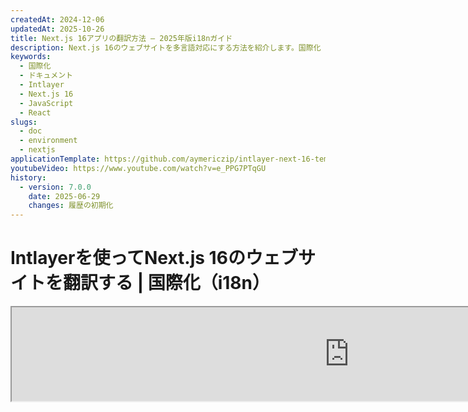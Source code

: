 ```yaml
---
createdAt: 2024-12-06
updatedAt: 2025-10-26
title: Next.js 16アプリの翻訳方法 – 2025年版i18nガイド
description: Next.js 16のウェブサイトを多言語対応にする方法を紹介します。国際化（i18n）と翻訳のためのドキュメントに従ってください。
keywords:
  - 国際化
  - ドキュメント
  - Intlayer
  - Next.js 16
  - JavaScript
  - React
slugs:
  - doc
  - environment
  - nextjs
applicationTemplate: https://github.com/aymericzip/intlayer-next-16-template
youtubeVideo: https://www.youtube.com/watch?v=e_PPG7PTqGU
history:
  - version: 7.0.0
    date: 2025-06-29
    changes: 履歴の初期化
---
```


# Intlayerを使ってNext.js 16のウェブサイトを翻訳する | 国際化（i18n）

<iframe title="Next.jsに最適なi18nソリューション？Intlayerを発見" class="m-auto aspect-[16/9] w-full overflow-hidden rounded-lg border-0" allow="autoplay; gyroscope;" loading="lazy" width="1080" height="auto" src="https://www.youtube.com/embed/e_PPG7PTqGU?autoplay=0&amp;origin=http://intlayer.org&amp;controls=0&amp;rel=1"/>

GitHubの[アプリケーションテンプレート](https://github.com/aymericzip/intlayer-next-16-template)をご覧ください。

## Intlayerとは？

**Intlayer**は、最新のウェブアプリケーションにおける多言語対応を簡素化するために設計された革新的なオープンソースの国際化（i18n）ライブラリです。Intlayerは、強力な**App Router**を含む最新の**Next.js 16**フレームワークとシームレスに統合されます。効率的なレンダリングのために**サーバーコンポーネント**での動作に最適化されており、[**Turbopack**](https://nextjs.org/docs/architecture/turbopack)とも完全に互換性があります。

Intlayerを使うことで、以下が可能になります：

- **コンポーネントレベルで宣言的な辞書を使用して翻訳を簡単に管理**。
- **メタデータ、ルート、コンテンツを動的にローカライズ**。
- **クライアントサイドおよびサーバーサイドの両方のコンポーネントで翻訳にアクセス**。
- **自動生成された型によるTypeScriptサポートを保証し、オートコンプリートやエラー検出を向上**。
- **動的なロケール検出や切り替えなどの高度な機能を活用**。

> IntlayerはNext.js 12、13、14、16と互換性があります。Next.jsのPage Routerを使用している場合は、この[ガイド](https://github.com/aymericzip/intlayer/blob/main/docs/docs/ja/intlayer_with_nextjs_page_router.md)を参照してください。Next.js 12、13、14のApp Routerを使用している場合は、この[ガイド](https://github.com/aymericzip/intlayer/blob/main/docs/docs/ja/intlayer_with_nextjs_14.md)を参照してください。

---

## Next.jsアプリケーションでIntlayerをセットアップするステップバイステップガイド

### ステップ1：依存関係のインストール

npmを使って必要なパッケージをインストールします：

```bash packageManager="npm"
npm install intlayer next-intlayer
```

```bash packageManager="pnpm"
pnpm add intlayer next-intlayer
```

```bash packageManager="yarn"
yarn add intlayer next-intlayer
```

- **intlayer**

  設定管理、翻訳、[コンテンツ宣言](https://github.com/aymericzip/intlayer/blob/main/docs/docs/ja/dictionary/content_file.md)、トランスパイル、および[CLIコマンド](https://github.com/aymericzip/intlayer/blob/main/docs/docs/ja/intlayer_cli.md)のための国際化ツールを提供するコアパッケージです。

- **next-intlayer**

IntlayerをNext.jsと統合するパッケージです。Next.jsの国際化のためのコンテキストプロバイダーやフックを提供します。さらに、Intlayerを[Webpack](https://webpack.js.org/)や[Turbopack](https://nextjs.org/docs/app/api-reference/turbopack)と統合するためのNext.jsプラグイン、ユーザーの優先ロケール検出、クッキー管理、URLリダイレクト処理のためのプロキシも含まれています。

### ステップ2: プロジェクトの設定

アプリケーションの言語を設定するための設定ファイルを作成します：

```typescript fileName="intlayer.config.ts" codeFormat="typescript"
import { Locales, type IntlayerConfig } from "intlayer";

const config: IntlayerConfig = {
  internationalization: {
    locales: [
      Locales.ENGLISH,
      Locales.FRENCH,
      Locales.SPANISH,
      // 他のロケール
    ],
    defaultLocale: Locales.ENGLISH,
  },
};

export default config;
```

```javascript fileName="intlayer.config.mjs" codeFormat="esm"
import { Locales } from "intlayer";

/** @type {import('intlayer').IntlayerConfig} */
const config = {
  internationalization: {
    locales: [
      Locales.ENGLISH,
      Locales.FRENCH,
      Locales.SPANISH,
      // 他のロケール
    ],
    defaultLocale: Locales.ENGLISH,
  },
};

export default config;
```

```javascript fileName="intlayer.config.cjs" codeFormat="commonjs"
const { Locales } = require("intlayer");

/** @type {import('intlayer').IntlayerConfig} */
const config = {
  internationalization: {
    locales: [
      Locales.ENGLISH,
      Locales.FRENCH,
      Locales.SPANISH,
      // 他のロケール
    ],
    defaultLocale: Locales.ENGLISH,
  },
};

module.exports = config;
```

> この設定ファイルを通じて、ローカライズされたURLの設定、プロキシリダイレクト、クッキー名、コンテンツ宣言の場所と拡張子の指定、コンソールでのIntlayerログの無効化などが行えます。利用可能なパラメータの完全なリストについては、[設定ドキュメント](https://github.com/aymericzip/intlayer/blob/main/docs/docs/ja/configuration.md)を参照してください。

### ステップ3: Next.jsの設定にIntlayerを統合する

Next.jsのセットアップをIntlayerを使うように設定します:

```typescript fileName="next.config.ts" codeFormat="typescript"
import type { NextConfig } from "next";
import { withIntlayer } from "next-intlayer/server";

const nextConfig: NextConfig = {
  /* ここに設定オプションを記述 */
};

export default withIntlayer(nextConfig);
```

```typescript fileName="next.config.mjs" codeFormat="esm"
import { withIntlayer } from "next-intlayer/server";

/** @type {import('next').NextConfig} */
const nextConfig = {
  /* ここに設定オプションを記述 */
};

export default withIntlayer(nextConfig);
```

```typescript fileName="next.config.cjs" codeFormat="commonjs"
const { withIntlayer } = require("next-intlayer/server");

/** @type {import('next').NextConfig} */
const nextConfig = {
  /* ここに設定オプションを記述 */
};

module.exports = withIntlayer(nextConfig);
```

> `withIntlayer()` は Next.js プラグインで、Intlayer を Next.js と統合するために使用されます。これにより、コンテンツ宣言ファイルのビルドが保証され、開発モードでそれらを監視します。また、[Webpack](https://webpack.js.org/) や [Turbopack](https://nextjs.org/docs/app/api-reference/turbopack) 環境内で Intlayer の環境変数を定義します。さらに、パフォーマンス最適化のためのエイリアスを提供し、サーバーコンポーネントとの互換性を確保します。

> `withIntlayer()` 関数は Promise 関数です。ビルド開始前に Intlayer の辞書を準備することができます。他のプラグインと一緒に使用したい場合は、await で待機できます。例：
>
> ```tsx
> const nextConfig = await withIntlayer(nextConfig);
> const nextConfigWithOtherPlugins = withOtherPlugins(nextConfig);
>
> export default nextConfigWithOtherPlugins;
> ```
>
> 同期的に使用したい場合は、`withIntlayerSync()` 関数を使用できます。例：
>
> ```tsx
> const nextConfig = withIntlayerSync(nextConfig);
> const nextConfigWithOtherPlugins = withOtherPlugins(nextConfig);
>
> export default nextConfigWithOtherPlugins;
> ```

### ステップ4: 動的ロケールルートの定義

`RootLayout` の内容をすべて削除し、以下のコードに置き換えます：

```tsx {3} fileName="src/app/layout.tsx" codeFormat="typescript"
import type { PropsWithChildren, FC } from "react";
import "./globals.css";

const RootLayout: FC<PropsWithChildren> = ({ children }) => (
  // `next-themes`、`react-query`、`framer-motion` などの他のプロバイダーで子要素をラップすることも可能です。
  <>{children}</>
);

export default RootLayout;
```

```jsx {3} fileName="src/app/layout.mjx" codeFormat="esm"
import "./globals.css";

const RootLayout = ({ children }) => (
  // 他のプロバイダー（例：`next-themes`、`react-query`、`framer-motion`など）で子要素をラップすることもできます。
  <>{children}</>
);

export default RootLayout;
```

```jsx {1,8} fileName="src/app/layout.csx" codeFormat="commonjs"
require("./globals.css");

const RootLayout = ({ children }) => (
  // 他のプロバイダー（例：`next-themes`、`react-query`、`framer-motion`など）で子要素をラップすることもできます。
  <>{children}</>
);

module.exports = {
  default: RootLayout,
  generateStaticParams,
};
```

> `RootLayout` コンポーネントを空のままにしておくことで、`<html>` タグに [`lang`](https://developer.mozilla.org/fr/docs/Web/HTML/Global_attributes/lang) および [`dir`](https://developer.mozilla.org/fr/docs/Web/HTML/Global_attributes/dir) 属性を設定できます。

動的ルーティングを実装するには、`[locale]`ディレクトリに新しいレイアウトを追加してロケールのパスを指定します：

```tsx fileName="src/app/[locale]/layout.tsx" codeFormat="typescript"
import type { NextLayoutIntlayer } from "next-intlayer";
import { Inter } from "next/font/google";
import { getHTMLTextDir } from "intlayer";

const inter = Inter({ subsets: ["latin"] });

const LocaleLayout: NextLayoutIntlayer = async ({ children, params }) => {
  const { locale } = await params;
  return (
    <html lang={locale} dir={getHTMLTextDir(locale)}>
      <body className={inter.className}>{children}</body>
    </html>
  );
};

export default LocaleLayout;
```

```jsx fileName="src/app/[locale]/layout.mjx" codeFormat="esm"
import { getHTMLTextDir } from "intlayer";

const inter = Inter({ subsets: ["latin"] });

const LocaleLayout = async ({ children, params: { locale } }) => {
  const { locale } = await params;
  return (
    <html lang={locale} dir={getHTMLTextDir(locale)}>
      <body className={inter.className}>{children}</body>
    </html>
  );
};

export default LocaleLayout;
```

```jsx fileName="src/app/[locale]/layout.csx" codeFormat="commonjs"
const { Inter } = require("next/font/google");
const { getHTMLTextDir } = require("intlayer");

const inter = Inter({ subsets: ["latin"] });

const LocaleLayout = async ({ children, params: { locale } }) => {
  const { locale } = await params;
  return (
    <html lang={locale} dir={getHTMLTextDir(locale)}>
      <body className={inter.className}>{children}</body>
    </html>
  );
};

module.exports = LocaleLayout;
```

> `[locale]`パスセグメントはロケールを定義するために使用されます。例：`/en-US/about`は`en-US`を指し、`/fr/about`は`fr`を指します。

const inter = Inter({ subsets: ["latin"] });

const LocaleLayout = async ({ children, params: { locale } }) => {
const { locale } = await params;
return (

<html lang={locale} dir={getHTMLTextDir(locale)}>
<body className={inter.className}>{children}</body>
</html>
);
};

module.exports = LocaleLayout;

````

> `[locale]` パスセグメントはロケールを定義するために使用されます。例：`/en-US/about` は `en-US` を指し、`/fr/about` は `fr` を指します。

> この段階で、`Error: Missing <html> and <body> tags in the root layout.` というエラーが発生します。これは予期されたもので、`/app/page.tsx` ファイルはもはや使用されておらず、削除して問題ありません。代わりに、`[locale]` パスセグメントが `/app/[locale]/page.tsx` ページを有効にします。その結果、ブラウザでは `/en`、`/fr`、`/es` のようなパスでページにアクセスできるようになります。デフォルトのロケールをルートページとして設定するには、ステップ7の `proxy` 設定を参照してください。

次に、アプリケーションのレイアウト内で `generateStaticParams` 関数を実装します。

```tsx {1} fileName="src/app/[locale]/layout.tsx" codeFormat="typescript"
export { generateStaticParams } from "next-intlayer"; // 挿入する行

const LocaleLayout: NextLayoutIntlayer = async ({ children, params }) => {
  /*... 残りのコード */
};

export default LocaleLayout;
````

```jsx {1} fileName="src/app/[locale]/layout.mjx" codeFormat="esm"
export { generateStaticParams } from "next-intlayer"; // 挿入する行

const LocaleLayout = async ({ children, params: { locale } }) => {
  /*... 残りのコード */
};

// ... 残りのコード
```

```jsx {1,7} fileName="src/app/[locale]/layout.csx" codeFormat="commonjs"
const { generateStaticParams } = require("next-intlayer"); // 挿入する行

const LocaleLayout = async ({ children, params: { locale } }) => {
  /*... 残りのコード */
};

module.exports = { default: LocaleLayout, generateStaticParams };
```

> `generateStaticParams` は、アプリケーションがすべてのロケールに対して必要なページを事前にビルドすることを保証し、実行時の計算を減らしユーザー体験を向上させます。詳細は [Next.js の generateStaticParams に関するドキュメント](https://nextjs.org/docs/app/building-your-application/rendering/static-and-dynamic-rendering#generate-static-params) を参照してください。

> Intlayer は `export const dynamic = 'force-static';` と連携して、すべてのロケールのページが事前にビルドされることを保証します。

### ステップ5: コンテンツの宣言

翻訳を格納するためのコンテンツ宣言を作成・管理します：

```tsx fileName="src/app/[locale]/page.content.ts" contentDeclarationFormat="typescript"
import { t, type Dictionary } from "intlayer";

const pageContent = {
  key: "page",
  content: {
    getStarted: {
```

> `generateStaticParams` は、すべてのロケールに必要なページを事前にビルドすることを保証し、実行時の計算を減らしてユーザー体験を向上させます。詳細については、[Next.js の generateStaticParams に関するドキュメント](https://nextjs.org/docs/app/building-your-application/rendering/static-and-dynamic-rendering#generate-static-params)を参照してください。

> Intlayer は `export const dynamic = 'force-static';` と連携して、すべてのロケールのページが事前にビルドされるようにします。

### ステップ5: コンテンツを宣言する

翻訳を格納するためのコンテンツ宣言を作成および管理します：

```tsx fileName="src/app/[locale]/page.content.ts" contentDeclarationFormat="typescript"
import { t, type Dictionary } from "intlayer";

const pageContent = {
  key: "page",
  content: {
    getStarted: {
      main: t({
        en: "Get started by editing",
        fr: "Commencez par éditer",
        es: "Comience por editar",
      }),
      pageLink: "src/app/page.tsx",
    },
  },
} satisfies Dictionary;

export default pageContent;
```

```javascript fileName="src/app/[locale]/page.content.mjs" contentDeclarationFormat="esm"
import { t } from "intlayer";

/** @type {import('intlayer').Dictionary} */
const pageContent = {
  key: "page",
  content: {
    getStarted: {
      main: t({
        en: "Get started by editing",
        fr: "Commencez par éditer",
        es: "Comience por editar",
      }),
      pageLink: "src/app/page.tsx",
    },
  },
};

export default pageContent;
```

```javascript fileName="src/app/[locale]/page.content.cjs" contentDeclarationFormat="commonjs"
const { t } = require("intlayer");

/** @type {import('intlayer').Dictionary} */
const pageContent = {
  key: "page",
  content: {
    getStarted: {
      main: t({
        en: "Get started by editing",
        fr: "Commencez par éditer",
        es: "Comience por editar",
      }),
      pageLink: "src/app/page.tsx",
    },
  },
};

module.exports = pageContent;
```

```json fileName="src/app/[locale]/page.content.json" contentDeclarationFormat="json"
{
  "$schema": "https://intlayer.org/schema.json",
  "key": "page",
  "content": {
    "getStarted": {
      "nodeType": "translation",
      "translation": {
        "en": "Get started by editing",
        "fr": "Commencez par éditer",
        "es": "Comience por editar"
      }
    },
    "pageLink": "src/app/page.tsx"
  }
}
const { t } = require("intlayer");

/** @type {import('intlayer').Dictionary} */
const pageContent = {
  key: "page",
  content: {
    getStarted: {
      main: t({
        en: "Get started by editing",
        fr: "Commencez par éditer",
        es: "Comience por editar",
        ja: "編集を始めてください",
      }),
      pageLink: "src/app/page.tsx",
    },
  },
};

module.exports = pageContent;
```

```json fileName="src/app/[locale]/page.content.json" contentDeclarationFormat="json"
{
  "$schema": "https://intlayer.org/schema.json",
  "key": "page",
  "content": {
    "getStarted": {
      "nodeType": "translation",
      "translation": {
        "en": "Get started by editing",
        "fr": "Commencez par éditer",
        "es": "Comience por editar",
        "ja": "編集を始めてください"
      }
    },
    "pageLink": "src/app/page.tsx"
  }
}
```

> コンテンツ宣言は、`contentDir` ディレクトリ（デフォルトは `./src`）に含まれている限り、アプリケーションのどこにでも定義できます。また、コンテンツ宣言ファイルの拡張子は（デフォルトで `.content.{json,ts,tsx,js,jsx,mjs,mjx,cjs,cjx}`）に一致する必要があります。

> 詳細については、[コンテンツ宣言のドキュメント](https://github.com/aymericzip/intlayer/blob/main/docs/docs/ja/dictionary/content_file.md)を参照してください。

### ステップ6: コード内でコンテンツを利用する

アプリケーション全体でコンテンツ辞書にアクセスします：

```tsx fileName="src/app/[locale]/page.tsx" codeFormat="typescript"
import type { FC } from "react";
import { ClientComponentExample } from "@components/ClientComponentExample";
import { ServerComponentExample } from "@components/ServerComponentExample";
import { type NextPageIntlayer, IntlayerClientProvider } from "next-intlayer";
import { IntlayerServerProvider, useIntlayer } from "next-intlayer/server";

const PageContent: FC = () => {
  const content = useIntlayer("page");

  return (
    <>
      <p>{content.getStarted.main}</p> {/* メインの開始テキスト */}
      <code>{content.getStarted.pageLink}</code> {/* ページリンク */}
    </>
  );
};

const Page: NextPageIntlayer = async ({ params }) => {
  const { locale } = await params;

  return (
    <IntlayerServerProvider locale={locale}>
      <PageContent />
      <ServerComponentExample />

      <IntlayerClientProvider locale={locale}>
        <ClientComponentExample />
      </IntlayerClientProvider>
    </IntlayerServerProvider>
  );
};

export default Page;
```

```jsx fileName="src/app/[locale]/page.mjx" codeFormat="esm"
import { ClientComponentExample } from "@components/ClientComponentExample";
import { ServerComponentExample } from "@components/ServerComponentExample";
import { IntlayerClientProvider } from "next-intlayer";
import { IntlayerServerProvider, useIntlayer } from "next-intlayer/server";

const PageContent = () => {
  const content = useIntlayer("page");

  return (
    <>
      <p>{content.getStarted.main}</p> {/* メインの開始メッセージ */}
      <code>{content.getStarted.pageLink}</code> {/* ページリンク */}
    </>
  );
};

const Page = async ({ params }) => {
  const { locale } = await params;

  return (
    <IntlayerServerProvider locale={locale}>
      <PageContent />
      <ServerComponentExample />

      <IntlayerClientProvider locale={locale}>
        <ClientComponentExample />
      </IntlayerClientProvider>
    </IntlayerServerProvider>
  );
};

export default Page;
```

```jsx fileName="src/app/[locale]/page.csx" codeFormat="commonjs"
import { ClientComponentExample } from "@components/ClientComponentExample";
import { ServerComponentExample } from "@components/ServerComponentExample";
import { IntlayerClientProvider } from "next-intlayer";
import { IntlayerServerProvider, useIntlayer } from "next-intlayer/server";

const PageContent = () => {
  const content = useIntlayer("page");

  return (
    <>
      <p>{content.getStarted.main}</p>
      <code>{content.getStarted.pageLink}</code>
    </>
  );
};

const Page = async ({ params }) => {
  const { locale } = await params;

  return (
    <IntlayerServerProvider locale={locale}>
      <PageContent />
      <ServerComponentExample />

      <IntlayerClientProvider locale={locale}>
        <ClientComponentExample />
      </IntlayerClientProvider>
    </IntlayerServerProvider>
  );
};
```

- **`IntlayerClientProvider`** はクライアントサイドのコンポーネントにロケールを提供するために使用されます。レイアウトを含む任意の親コンポーネントに配置できます。ただし、Next.jsはページ間でレイアウトコードを共有するため、レイアウトに配置することが推奨されます。レイアウトで `IntlayerClientProvider` を使用することで、各ページごとに再初期化する必要がなくなり、パフォーマンスが向上し、アプリケーション全体で一貫したローカリゼーションコンテキストを維持できます。
- **`IntlayerServerProvider`** はサーバー側の子コンポーネントにロケールを提供するために使用されます。レイアウトには設定できません。

  > レイアウトとページは共通のサーバーコンテキストを共有できません。なぜなら、サーバーコンテキストシステムはリクエストごとのデータストア（[Reactのcache](https://react.dev/reference/react/cache) メカニズム）に基づいており、アプリケーションの異なるセグメントごとに「コンテキスト」が再作成されるためです。プロバイダーを共有レイアウトに配置すると、この分離が破られ、サーバーコンポーネントに正しくサーバーコンテキストの値が伝播されなくなります。

````tsx {4,7} fileName="src/components/ClientComponentExample.tsx" codeFormat="typescript"
"use client";

import type { FC } from "react";
import { useIntlayer } from "next-intlayer";

export const ClientComponentExample: FC = () => {
  const content = useIntlayer("client-component-example"); // 関連するコンテンツ宣言を作成

  return (
    <div>
> レイアウトとページは共通のサーバーコンテキストを共有できません。なぜなら、サーバーコンテキストシステムはリクエストごとのデータストア（[Reactのcache](https://react.dev/reference/react/cache)メカニズム）に基づいており、アプリケーションの異なるセグメントごとに各「コンテキスト」が再作成されるためです。プロバイダーを共有レイアウトに配置すると、この分離が破壊され、サーバーコンポーネントへのサーバーコンテキスト値の正しい伝播が妨げられます。

```tsx {4,7} fileName="src/components/ClientComponentExample.tsx" codeFormat="typescript"
"use client";

import type { FC } from "react";
import { useIntlayer } from "next-intlayer";

export const ClientComponentExample: FC = () => {
  const content = useIntlayer("client-component-example"); // 関連するコンテンツ宣言を作成

  return (
    <div>
      <h2>{content.title}</h2>
      <p>{content.content}</p>
    </div>
  );
};
````

```jsx {3,6} fileName="src/components/ClientComponentExample.mjx" codeFormat="esm"
"use client";

import { useIntlayer } from "next-intlayer";

const ClientComponentExample = () => {
  const content = useIntlayer("client-component-example"); // 関連するコンテンツ宣言を作成

  return (
    <div>
      <h2>{content.title}</h2>
      <p>{content.content}</p>
    </div>
  );
};
```

```jsx {3,6} fileName="src/components/ClientComponentExample.csx" codeFormat="commonjs"
"use client";

const { useIntlayer } = require("next-intlayer");

const ClientComponentExample = () => {
  const content = useIntlayer("client-component-example"); // 関連するコンテンツ宣言を作成

  return (
    <div>
      <h2>{content.title}</h2>
      <p>{content.content}</p>
    </div>
  );
};
```

```tsx {2} fileName="src/components/ServerComponentExample.tsx"  codeFormat="typescript"
import type { FC } from "react";
import { useIntlayer } from "next-intlayer/server";

export const ServerComponentExample: FC = () => {
  const content = useIntlayer("server-component-example"); // 関連するコンテンツ宣言を作成

  return (
    <div>
      <h2>{content.title}</h2>
      <p>{content.content}</p>
    </div>
  );
};
```

```jsx {1} fileName="src/components/ServerComponentExample.mjx" codeFormat="esm"
import { useIntlayer } from "next-intlayer/server";

const ServerComponentExample = () => {
  const content = useIntlayer("server-component-example"); // 関連するコンテンツ宣言を作成

  return (
      <h2>{content.title}</h2>
      <p>{content.content}</p>
    </div>
  );
};
```

```tsx {2} fileName="src/components/ServerComponentExample.tsx"  codeFormat="typescript"
import type { FC } from "react";
import { useIntlayer } from "next-intlayer/server";

export const ServerComponentExample: FC = () => {
  const content = useIntlayer("server-component-example"); // 関連コンテンツ宣言を作成

  return (
    <div>
      <h2>{content.title}</h2>
      <p>{content.content}</p>
    </div>
  );
};
```

```jsx {1} fileName="src/components/ServerComponentExample.mjx" codeFormat="esm"
import { useIntlayer } from "next-intlayer/server";

const ServerComponentExample = () => {
  const content = useIntlayer("server-component-example"); // 関連コンテンツ宣言を作成

  return (
    <div>
      <h2>{content.title}</h2>
      <p>{content.content}</p>
    </div>
  );
};
```

```jsx {1} fileName="src/components/ServerComponentExample.csx" codeFormat="commonjs"
const { useIntlayer } = require("next-intlayer/server");

const ServerComponentExample = () => {
  const content = useIntlayer("server-component-example"); // 関連するコンテンツ宣言を作成

  return (
    <div>
      <h2>{content.title}</h2>
      <p>{content.content}</p>
    </div>
  );
};
```

> コンテンツを `alt`、`title`、`href`、`aria-label` などの `string` 属性で使用したい場合は、関数の値を呼び出す必要があります。例えば：

> ```jsx
> <img src={content.image.src.value} alt={content.image.value} />
> ```

> `useIntlayer` フックの詳細については、[ドキュメント](https://github.com/aymericzip/intlayer/blob/main/docs/docs/ja/packages/next-intlayer/useIntlayer.md)を参照してください。

### （任意）ステップ7: ロケール検出のためのプロキシ設定

ユーザーの優先ロケールを検出するためのプロキシを設定します：

```typescript fileName="src/proxy.ts" codeFormat="typescript"
export { intlayerProxy as proxy } from "next-intlayer/proxy";

export const config = {
  matcher:
    "/((?!api|static|assets|robots|sitemap|sw|service-worker|manifest|.*\\..*|_next).*)",
};
```

```javascript fileName="src/proxy.mjs" codeFormat="esm"
export { intlayerProxy as proxy } from "next-intlayer/proxy";

export const config = {
  matcher:
    "/((?!api|static|assets|robots|sitemap|sw|service-worker|manifest|.*\\..*|_next).*)",
};
```

```javascript fileName="src/proxy.cjs" codeFormat="commonjs"
const { intlayerProxy } = require("next-intlayer/proxy");

const config = {
  matcher:
    "/((?!api|static|assets|robots|sitemap|sw|service-worker|manifest|.*\\..*|_next).*)",
};

module.exports = { proxy: intlayerProxy, config };
```

> `intlayerProxy` はユーザーの優先ロケールを検出し、[設定](https://github.com/aymericzip/intlayer/blob/main/docs/docs/ja/configuration.md)で指定された適切なURLにリダイレクトするために使用されます。さらに、ユーザーの優先ロケールをクッキーに保存することも可能にします。

> 複数のプロキシを連結する必要がある場合（例えば、認証付きの `intlayerProxy` やカスタムプロキシと組み合わせる場合）、Intlayer は `multipleProxies` というヘルパーを提供しています。

```ts
import { multipleProxies, intlayerProxy } from "next-intlayer/proxy";
import { customProxy } from "@utils/customProxy";

export const proxy = multipleProxies([intlayerProxy, customProxy]);
```

### （オプション）ステップ8：メタデータの国際化

ページのタイトルなどのメタデータを国際化したい場合は、Next.jsが提供する`generateMetadata`関数を使用できます。その中で、`getIntlayer`関数からコンテンツを取得してメタデータを翻訳できます。

```typescript fileName="src/app/[locale]/metadata.content.ts" contentDeclarationFormat="typescript"
import { type Dictionary, t } from "intlayer";
import { Metadata } from "next";

const metadataContent = {
  key: "page-metadata",
  content: {
    title: t({
      en: "Create Next App",
      fr: "Créer une application Next.js",
      es: "Crear una aplicación Next.js",
    }),
    description: t({
      en: "Generated by create next app",
      fr: "Généré par create next app",
      es: "Generado por create next app",
    }),
  },
} satisfies Dictionary<Metadata>;

export default metadataContent;
```

```javascript fileName="src/app/[locale]/metadata.content.mjs" contentDeclarationFormat="esm"
import { t } from "intlayer";

/** @type {import('intlayer').Dictionary<import('next').Metadata>} */
const metadataContent = {
  key: "page-metadata",
  content: {
    title: t({
      en: "Create Next App",
      ja: "Next.js アプリを作成",
      fr: "Créer une application Next.js",
      es: "Crear una aplicación Next.js",
    }),
    description: t({
      en: "Generated by create next app",
      ja: "create next app によって生成されました",
      fr: "Généré par create next app",
      es: "Generado por create next app",
    }),
  },
};

export default metadataContent;
```

```javascript fileName="src/app/[locale]/metadata.content.cjs" contentDeclarationFormat="commonjs"
const { t } = require("intlayer");

/** @type {import('intlayer').Dictionary<import('next').Metadata>} */
const metadataContent = {
  key: "page-metadata",
  content: {
    title: t({
      en: "Create Next App",
      ja: "Next.js アプリを作成",
      fr: "Créer une application Next.js",
      es: "Crear una aplicación Next.js",
    }),
    description: t({
      en: "Generated by create next app",
      ja: "create next app によって生成されました",
      fr: "Généré par create next app",
      es: "Generado por create next app",
    }),
  },
};

module.exports = metadataContent;
      fr: "Généré par create next app",
      es: "Generado por create next app",
    }),
  },
};

export default metadataContent;
```

```javascript fileName="src/app/[locale]/metadata.content.cjs" contentDeclarationFormat="commonjs"
const { t } = require("intlayer");

/** @type {import('intlayer').Dictionary<import('next').Metadata>} */
const metadataContent = {
  key: "page-metadata",
  content: {
    title: t({
      en: "Create Next App",
      fr: "Créer une application Next.js",
      es: "Crear una aplicación Next.js",
    }),
    description: t({
      en: "Generated by create next app",
      fr: "Généré par create next app",
      es: "Generado por create next app",
    }),
  },
};

module.exports = metadataContent;
```

```json fileName="src/app/[locale]/metadata.content.json" contentDeclarationFormat="json"
{
  "key": "page-metadata",
  "content": {
    "title": {
      "nodeType": "translation",
      "translation": {
        "ja": "Preact ロゴ",
        "en": "Preact logo",
        "fr": "Logo Preact",
        "es": "Logo Preact"
      }
    },
    "description": {
      "nodeType": "translation",
      "translation": {
        "ja": "create next app によって生成されました",
        "en": "Generated by create next app",
        "fr": "Généré par create next app",
        "es": "Generado por create next app"
      }
    }
  }
}
```

````typescript fileName="src/app/[locale]/layout.tsx or src/app/[locale]/page.tsx" codeFormat="typescript"
import { getIntlayer, getMultilingualUrls } from "intlayer";
import type { Metadata } from "next";
import type { LocalPromiseParams } from "next-intlayer";

export const generateMetadata = async ({
  params,
}: LocalPromiseParams): Promise<Metadata> => {
  const { locale } = await params;

  const metadata = getIntlayer("page-metadata", locale);

  /**
   * 各ロケールのすべてのURLを含むオブジェクトを生成します。
   *
   * 例:
   * ```ts
   *  getMultilingualUrls('/about');
   *
   *  // 戻り値
   *  // {
   *  //   en: '/about',
   *  //   fr: '/fr/about',
   *  //   es: '/es/about',
   *  // }
   * ```
   */
  const multilingualUrls = getMultilingualUrls("/");
  const localizedUrl =
    multilingualUrls[locale as keyof typeof multilingualUrls];

  return {
    ...metadata,
    alternates: {
      canonical: localizedUrl,
      languages: { ...multilingualUrls, "x-default": "/" },
    },
    openGraph: {
      url: localizedUrl,
    },
  };
};

// ... 残りのコード
````

````javascript fileName="src/app/[locale]/layout.mjs or src/app/[locale]/page.mjs" codeFormat="esm"
import { getIntlayer, getMultilingualUrls } from "intlayer";

export const generateMetadata = async ({ params }) => {
  const { locale } = await params;

  const metadata = getIntlayer("page-metadata", locale);

  /**
   * 各ロケールのすべてのURLを含むオブジェクトを生成します。
   *
   * 例:
   * ```ts
   *  getMultilingualUrls('/about');
   *
   *  // 戻り値
   *  // {
   *  //   en: '/about',
   *  //   fr: '/fr/about',
   *  //   es: '/es/about'
   *  // }
   * ```
   */
  const multilingualUrls = getMultilingualUrls("/");
  const localizedUrl = multilingualUrls[locale];

  return {
    ...metadata,
    alternates: {
      canonical: localizedUrl,
      languages: { ...multilingualUrls, "x-default": "/" },
    },
    openGraph: {
      url: localizedUrl,
    },
  };
};

// ... 残りのコード
````

````javascript fileName="src/app/[locale]/layout.cjs or src/app/[locale]/page.cjs" codeFormat="commonjs"
const { getIntlayer, getMultilingualUrls } = require("intlayer");

const generateMetadata = async ({ params }) => {
  const { locale } = await params;

  const metadata = getIntlayer("page-metadata", locale);

  /**
   * 各ロケールのすべてのURLを含むオブジェクトを生成します。
   *
   * 例:
   * ```ts
   *  getMultilingualUrls('/about');
   *
   *  // 戻り値
   *  // {
   *  //   en: '/about',
   *  //   fr: '/fr/about',
   *  //   es: '/es/about'
   *  // }
   * ```
   */
  const multilingualUrls = getMultilingualUrls("/");
  const localizedUrl = multilingualUrls[locale];

  return {
    ...metadata,
    alternates: {
      canonical: localizedUrl,
      languages: { ...multilingualUrls, "x-default": "/" },
    },
    openGraph: {
      url: localizedUrl,
    },
  };
};

module.exports = { generateMetadata };

// ... その他のコード
````

> `next-intlayer` からインポートされた `getIntlayer` 関数は、コンテンツを `IntlayerNode` でラップして返し、ビジュアルエディタとの統合を可能にします。対照的に、`intlayer` からインポートされた `getIntlayer` 関数は、追加のプロパティなしで直接コンテンツを返します。

代わりに、`getTranslation` 関数を使用してメタデータを宣言することもできます。ただし、メタデータの翻訳を自動化し、コンテンツを外部化するためには、コンテンツ宣言ファイルを使用することが推奨されます。

````typescript fileName="src/app/[locale]/layout.tsx or src/app/[locale]/page.tsx" codeFormat="typescript"
import {
  type IConfigLocales,
  getTranslation,
  getMultilingualUrls,
} from "intlayer";
import type { Metadata } from "next";
import type { LocalPromiseParams } from "next-intlayer";

export const generateMetadata = async ({
  params,
}: LocalPromiseParams): Promise<Metadata> => {
  const { locale } = await params;
  const t = <T>(content: IConfigLocales<T>) => getTranslation(content, locale);

  return {
    title: t<string>({
      en: "My title",
代わりに、`getTranslation` 関数を使用してメタデータを宣言することもできます。ただし、メタデータの翻訳を自動化し、コンテンツを外部化するためには、コンテンツ宣言ファイルを使用することを推奨します。

```typescript fileName="src/app/[locale]/layout.tsx or src/app/[locale]/page.tsx" codeFormat="typescript"
import {
  type IConfigLocales,
  getTranslation,
  getMultilingualUrls,
} from "intlayer";
import type { Metadata } from "next";
import type { LocalPromiseParams } from "next-intlayer";

export const generateMetadata = async ({
  params,
}: LocalPromiseParams): Promise<Metadata> => {
  const { locale } = await params;
  const t = <T>(content: IConfigLocales<T>) => getTranslation(content, locale);

  return {
    title: t<string>({
      en: "My title",
      fr: "Mon titre",
      es: "Mi título",
    }),
    description: t({
      en: "My description",
      fr: "Ma description",
      es: "Mi descripción",
    }),
  };
};

// ... 残りのコード
````

```javascript fileName="src/app/[locale]/layout.mjs or src/app/[locale]/page.mjs" codeFormat="esm"
import { getTranslation, getMultilingualUrls } from "intlayer";

export const generateMetadata = async ({ params }) => {
  const { locale } = await params;
  const t = (content) => getTranslation(content, locale);

  return {
    title: t({
      en: "My title",
      fr: "Mon titre",
      es: "Mi título",
    }),
    description: t({
      en: "My description",
      fr: "Ma description",
      es: "Mi descripción",
    }),
  };
};

// ... 残りのコード
```

```javascript fileName="src/app/[locale]/layout.cjs or src/app/[locale]/page.cjs" codeFormat="commonjs"
const { getTranslation, getMultilingualUrls } = require("intlayer");

const generateMetadata = async ({ params }) => {
  const { locale } = await params;

  const t = (content) => getTranslation(content, locale);

  return {
    title: t({
      en: "My title", // タイトル（英語）
      fr: "Mon titre",
      es: "Mi título",
    }),
    description: t({
      en: "My description", // 説明文（英語）
      fr: "Ma description",
      es: "Mi descripción",
    }),
  };
};

module.exports = { generateMetadata };

// ... 残りのコード
```

> メタデータの最適化について詳しくは、[公式Next.jsドキュメント](https://nextjs.org/docs/app/building-your-application/optimizing/metadata)をご覧ください。

### （オプション）ステップ9: sitemap.xml と robots.txt の多言語対応

`sitemap.xml` と `robots.txt` を多言語対応にするには、Intlayer が提供する `getMultilingualUrls` 関数を使用できます。この関数を使うことで、サイトマップ用の多言語 URL を生成できます。

```tsx fileName="src/app/sitemap.ts" codeFormat="typescript"
import { getMultilingualUrls } from "intlayer";
import type { MetadataRoute } from "next";

const sitemap = (): MetadataRoute.Sitemap => [
  {
    url: "https://example.com",
    alternates: {
      languages: { ...getMultilingualUrls("https://example.com") },
    },
  },
  {
    url: "https://example.com/login",
    alternates: {
      languages: { ...getMultilingualUrls("https://example.com/login") },
    },
  },
  {
    url: "https://example.com/register",
    alternates: {
      languages: { ...getMultilingualUrls("https://example.com/register") },
    },
  },
];

export default sitemap;
```

```jsx fileName="src/app/sitemap.mjx" codeFormat="esm"
import { getMultilingualUrls } from "intlayer";

const sitemap = () => [
  {
    url: "https://example.com",
    alternates: {
      languages: { ...getMultilingualUrls("https://example.com") },
    },
  },
  {
    url: "https://example.com/login",
    alternates: {
      languages: { ...getMultilingualUrls("https://example.com/login") },
    },
  },
  {
    url: "https://example.com/register",
    alternates: {
      languages: { ...getMultilingualUrls("https://example.com/register") },
    },
  },
];

export default sitemap;
```

```jsx fileName="src/app/sitemap.csx" codeFormat="commonjs"
const { getMultilingualUrls } = require("intlayer");

const sitemap = () => [
  {
    url: "https://example.com",
    alternates: {
      languages: { ...getMultilingualUrls("https://example.com") },
    },
  },
  {
    url: "https://example.com/login",
    alternates: {
      languages: { ...getMultilingualUrls("https://example.com/login") },
    },
  },
  {
    url: "https://example.com/register",
    alternates: {
      languages: { ...getMultilingualUrls("https://example.com/register") },
    },
  },
];

module.exports = sitemap;
```

```tsx fileName="src/app/robots.ts" codeFormat="typescript"
import type { MetadataRoute } from "next";
import { getMultilingualUrls } from "intlayer";

const getAllMultilingualUrls = (urls: string[]) =>
  urls.flatMap((url) => Object.values(getMultilingualUrls(url)) as string[]);

// robots.txtのルールを定義
const robots = (): MetadataRoute.Robots => ({
  rules: {
    userAgent: "*", // すべてのユーザーエージェントに適用
    allow: ["/"], // ルートパスは許可
    disallow: getAllMultilingualUrls(["/login", "/register"]), // ログインと登録ページはクロール禁止
  },
  host: "https://example.com",
  sitemap: `https://example.com/sitemap.xml`, // サイトマップのURL
});

export default robots;
```

```jsx fileName="src/app/robots.mjx" codeFormat="esm"
import { getMultilingualUrls } from "intlayer";

const getAllMultilingualUrls = (urls) =>
  urls.flatMap((url) => Object.values(getMultilingualUrls(url)));

const robots = () => ({
  rules: {
    userAgent: "*",
    allow: ["/"],
    disallow: getAllMultilingualUrls(["/login", "/register"]),
  },
  host: "https://example.com",
  sitemap: `https://example.com/sitemap.xml`,
});

export default robots;
```

```jsx fileName="src/app/robots.csx" codeFormat="commonjs"
const { getMultilingualUrls } = require("intlayer");

// すべての多言語URLを取得する関数
const getAllMultilingualUrls = (urls) =>
  urls.flatMap((url) => Object.values(getMultilingualUrls(url)));

const robots = () => ({
  rules: {
    userAgent: "*",
    allow: ["/"],
    disallow: getAllMultilingualUrls(["/login", "/register"]), // ログインと登録ページをクロール禁止に設定
  },
  host: "https://example.com",
  sitemap: `https://example.com/sitemap.xml`,
});

module.exports = robots;
```

> サイトマップの最適化については、[公式の Next.js ドキュメント](https://nextjs.org/docs/app/api-reference/file-conventions/metadata/sitemap)をご覧ください。robots.txt の最適化については、[公式の Next.js ドキュメント](https://nextjs.org/docs/app/api-reference/file-conventions/metadata/robots)をご覧ください。

### （オプション）ステップ10：コンテンツの言語を変更する

Next.js でコンテンツの言語を変更するには、推奨される方法として `Link` コンポーネントを使用してユーザーを適切なローカライズされたページにリダイレクトする方法があります。`Link` コンポーネントはページのプリフェッチを可能にし、完全なページリロードを回避するのに役立ちます。

```tsx fileName="src/components/LocaleSwitcher.tsx" codeFormat="typescript"
"use client";

import type { FC } from "react";
import {
  Locales,
  getHTMLTextDir,
  getLocaleName,
  getLocalizedUrl,
} from "intlayer";
import { useLocale } from "next-intlayer";
import Link from "next/link";

export const LocaleSwitcher: FC = () => {
  const { locale, pathWithoutLocale, availableLocales, setLocale } =
    useLocale();

  return (
    <div>
      <button popoverTarget="localePopover">{getLocaleName(locale)}</button>
      <div id="localePopover" popover="auto">
        {availableLocales.map((localeItem) => (
          <Link
            href={getLocalizedUrl(pathWithoutLocale, localeItem)}
            key={localeItem}
            aria-current={locale === localeItem ? "page" : undefined}
            onClick={() => setLocale(localeItem)}
            replace // 「戻る」ブラウザボタンが前のページにリダイレクトすることを保証します
          >
            <span>
              {/* ロケール - 例: FR */}
              {localeItem}
            </span>
            <span>
              {/* 自身のロケールでの言語名 - 例: Français */}
              {getLocaleName(localeItem, locale)}
            </span>
            <span dir={getHTMLTextDir(localeItem)} lang={localeItem}>
              {/* 現在のロケールでの言語名 - 例: Francés（現在のロケールが Locales.SPANISH の場合） */}
              {getLocaleName(localeItem)}
            </span>
            <span dir="ltr" lang={Locales.ENGLISH}>
              {/* 英語での言語名 - 例: French */}
              {getLocaleName(localeItem, Locales.ENGLISH)}
            </span>
          </Link>
        ))}
      </div>
    </div>
  );
};
```

```jsx fileName="src/components/LocaleSwitcher.msx" codeFormat="esm"
"use client";

import {
  Locales,
  getHTMLTextDir,
  getLocaleName,
  getLocalizedUrl,
} from "intlayer";
import { useLocale } from "next-intlayer";
import Link from "next/link";

export const LocaleSwitcher = () => {
  const { locale, pathWithoutLocale, availableLocales, setLocale } =
    useLocale();

  return (
    <div>
      <button popoverTarget="localePopover">{getLocaleName(locale)}</button>
      <div id="localePopover" popover="auto">
        {availableLocales.map((localeItem) => (
          <Link
            href={getLocalizedUrl(pathWithoutLocale, localeItem)}
            key={localeItem}
            aria-current={locale === localeItem ? "page" : undefined}
            onClick={() => setLocale(localeItem)}
            replace // 「戻る」ブラウザボタンが前のページにリダイレクトされることを保証します
          >
            <span>
              {/* ロケール - 例: FR */}
              {localeItem}
            </span>
            <span>
              {/* 自身のロケールでの言語名 - 例: Français */}
              {getLocaleName(localeItem, locale)}
            </span>
            <span dir={getHTMLTextDir(localeItem)} lang={localeItem}>
              {/* 現在のロケールでの言語名 - 例: ロケールがLocales.SPANISHの場合のFrancés */}
              {getLocaleName(localeItem)}
            </span>
            <span dir="ltr" lang={Locales.ENGLISH}>
              {/* 英語での言語名 - 例: French */}
              {getLocaleName(localeItem, Locales.ENGLISH)}
            </span>
          </Link>
        ))}
      </div>
    </div>
  );
};
```

```jsx fileName="src/components/LocaleSwitcher.csx" codeFormat="commonjs"
"use client";

const {
  Locales,
  getHTMLTextDir,
  getLocaleName,
  getLocalizedUrl,
} = require("intlayer");
const { useLocale } = require("next-intlayer");
const Link = require("next/link");

export const LocaleSwitcher = () => {
  const { locale, pathWithoutLocale, availableLocales, setLocale } =
    useLocale();

  return (
    <div>
      <button popoverTarget="localePopover">{getLocaleName(locale)}</button>
      <div id="localePopover" popover="auto">
        {availableLocales.map((localeItem) => (
          <Link
            href={getLocalizedUrl(pathWithoutLocale, localeItem)}
            key={localeItem}
            aria-current={locale === localeItem ? "page" : undefined}
            onClick={() => setLocale(localeItem)}
            replace // 「戻る」ブラウザボタンが前のページにリダイレクトすることを保証します
          >
            <span>
              {/* ロケール - 例: FR */}
              {localeItem}
            </span>
            <span>
              {/* 自身のロケールでの言語名 - 例: Français */}
              {getLocaleName(localeItem, locale)}
            </span>
            <span dir={getHTMLTextDir(localeItem)} lang={localeItem}>
              {/* 現在のロケールでの言語名 - 例: Francés（現在のロケールが Locales.SPANISH の場合） */}
              {getLocaleName(localeItem)}
            </span>
            <span dir="ltr" lang={Locales.ENGLISH}>
              {/* 英語での言語名 - 例: French */}
              {getLocaleName(localeItem, Locales.ENGLISH)}
            </span>
          </Link>
        ))}
      </div>
    </div>
  );
};
```

> 代替方法として、`useLocale` フックで提供される `setLocale` 関数を使用することもできます。この関数はページのプリフェッチを許可しません。詳細は [`useLocale` フックのドキュメント](https://github.com/aymericzip/intlayer/blob/main/docs/docs/ja/packages/next-intlayer/useLocale.md) を参照してください。

> また、`onLocaleChange` オプションに関数を設定して、ロケールが変更されたときにカスタム関数をトリガーすることも可能です。

```tsx fileName="src/components/LocaleSwitcher.tsx"
"use client";

import { useRouter } from "next/navigation";
import { useLocale } from "next-intlayer";
import { getLocalizedUrl } from "intlayer";

// ... コードの残りの部分

const router = useRouter();
const { setLocale } = useLocale({
  onLocaleChange: (locale) => {
    router.push(getLocalizedUrl(pathWithoutLocale, locale));
  },
});

return (
  <button onClick={() => setLocale(Locales.FRENCH)}>フランス語に変更</button>
);
```

> ドキュメント参照:
>
> - [`useLocale` フック](https://github.com/aymericzip/intlayer/blob/main/docs/docs/ja/packages/next-intlayer/useLocale.md)
> - [`getLocaleName` フック](https://github.com/aymericzip/intlayer/blob/main/docs/docs/ja/packages/intlayer/getLocaleName.md)
> - [`getLocalizedUrl` フック](https://github.com/aymericzip/intlayer/blob/main/docs/docs/ja/packages/intlayer/getLocalizedUrl.md)
> - [`getHTMLTextDir` フック](https://github.com/aymericzip/intlayer/blob/main/docs/docs/ja/packages/intlayer/getHTMLTextDir.md)
> - [`hrefLang` 属性](https://developers.google.com/search/docs/specialty/international/localized-versions?hl=fr)
> - [`lang` 属性](https://developer.mozilla.org/ja/docs/Web/HTML/Global_attributes/lang)
> - [`dir` 属性](https://developer.mozilla.org/ja/docs/Web/HTML/Global_attributes/dir)
> - [`aria-current` 属性](https://developer.mozilla.org/ja/docs/Web/Accessibility/ARIA/Attributes/aria-current)

### （オプション）ステップ11：ローカライズされたリンクコンポーネントの作成

アプリケーションのナビゲーションが現在のロケールを尊重するようにするために、カスタムの `Link` コンポーネントを作成できます。このコンポーネントは内部のURLに自動的に現在の言語をプレフィックスとして付加します。例えば、フランス語ユーザーが「About」ページへのリンクをクリックすると、`/about` ではなく `/fr/about` にリダイレクトされます。

この動作は以下の理由で有用です：

- **SEOとユーザー体験**：ローカライズされたURLは検索エンジンが言語別のページを正しくインデックスし、ユーザーに好みの言語でコンテンツを提供するのに役立ちます。
- **一貫性**：アプリケーション全体でローカライズされたリンクを使用することで、ナビゲーションが現在のロケール内に留まり、予期しない言語切り替えを防ぎます。
- **保守性**: ローカリゼーションのロジックを単一のコンポーネントに集約することで、URLの管理が簡素化され、アプリケーションの成長に伴いコードベースの保守や拡張が容易になります。

以下は、TypeScriptで実装されたローカライズされた`Link`コンポーネントの例です。

```tsx fileName="src/components/Link.tsx" codeFormat="typescript"
"use client";

import { getLocalizedUrl } from "intlayer";
import NextLink, { type LinkProps as NextLinkProps } from "next/link";
import { useLocale } from "next-intlayer";
import type { PropsWithChildren, FC } from "react";

/**
 * 指定されたURLが外部リンクかどうかを判定するユーティリティ関数。
 * URLが http:// または https:// で始まる場合、外部リンクとみなされます。
 */
export const checkIsExternalLink = (href?: string): boolean =>
  /^https?:\/\//.test(href ?? "");

/**
 * 現在のロケールに基づいてhref属性を適応させるカスタムLinkコンポーネント。
 * 内部リンクの場合、`getLocalizedUrl`を使ってURLの先頭にロケールを付加します（例：/fr/about）。
 * これにより、ナビゲーションが同じロケールコンテキスト内に留まることを保証します。
 */
export const Link: FC<PropsWithChildren<NextLinkProps>> = ({
  href,
  children,
  ...props
}) => {
  const { locale } = useLocale();
  const isExternalLink = checkIsExternalLink(href.toString());

  // リンクが内部リンクで有効なhrefが提供されている場合、ローカライズされたURLを取得します。
  const hrefI18n: NextLinkProps["href"] =
    href && !isExternalLink ? getLocalizedUrl(href.toString(), locale) : href;

  return (
    <NextLink href={hrefI18n} {...props}>
      {children}
    </NextLink>
  );
};
```

```jsx fileName="src/components/Link.mjx" codeFormat="esm"
"use client";

import { getLocalizedUrl } from "intlayer";
import NextLink from "next/link";
import { useLocale } from "next-intlayer";

/**
 * 与えられたURLが外部リンクかどうかをチェックするユーティリティ関数。
 * URLが http:// または https:// で始まる場合、外部リンクと見なされます。
 */
export const checkIsExternalLink = (href) => /^https?:\/\//.test(href ?? "");

/**
 * 現在のロケールに基づいて href 属性を適応させるカスタム Link コンポーネント。
 * 内部リンクの場合、`getLocalizedUrl` を使用してURLにロケールのプレフィックスを付けます（例：/fr/about）。
 * これにより、ナビゲーションが同じロケールのコンテキスト内に留まることを保証します。
 */
export const Link = ({ href, children, ...props }) => {
  const { locale } = useLocale();
  const isExternalLink = checkIsExternalLink(href.toString());

  // リンクが内部リンクで有効なhrefが提供されている場合、ローカライズされたURLを取得します。
  const hrefI18n =
    href && !isExternalLink ? getLocalizedUrl(href.toString(), locale) : href;

  return (
    <NextLink href={hrefI18n} {...props}>
      {children}
    </NextLink>
  );
};
```

```jsx fileName="src/components/Link.csx" codeFormat="commonjs"
"use client";

const { getLocalizedUrl } = require("intlayer");
const NextLink = require("next/link");
const { useLocale } = require("next-intlayer");

/**
 * 指定されたURLが外部リンクかどうかをチェックするユーティリティ関数。
 * URLが http:// または https:// で始まる場合、外部リンクとみなされます。
 */
const checkIsExternalLink = (href) => /^https?:\/\//.test(href ?? "");

/**
 * 現在のロケールに基づいて href 属性を適応させるカスタム Link コンポーネントです。
 * 内部リンクの場合、`getLocalizedUrl` を使用して URL にロケールをプレフィックスします（例：/fr/about）。
 * これにより、ナビゲーションが同じロケールコンテキスト内に留まることが保証されます。
 */
const Link = ({ href, children, ...props }) => {
  const { locale } = useLocale();
  const isExternalLink = checkIsExternalLink(href.toString());

  // リンクが内部リンクで有効な href が提供されている場合、ローカライズされた URL を取得します。
  const hrefI18n =
    href && !isExternalLink ? getLocalizedUrl(href.toString(), locale) : href;

  return (
    <NextLink href={hrefI18n} {...props}>
      {children}
    </NextLink>
  );
};
```

#### 動作の仕組み

- **外部リンクの検出**:
- **外部リンクの検出**:  
  ヘルパー関数 `checkIsExternalLink` は、URLが外部リンクかどうかを判定します。外部リンクはローカライズの必要がないため、そのまま変更されません。

- **現在のロケールの取得**:  
  `useLocale` フックは現在のロケール（例: フランス語の場合は `fr`）を提供します。

- **URLのローカライズ**:  
  内部リンク（すなわち外部リンクでない場合）には、`getLocalizedUrl` を使用してURLの先頭に現在のロケールを自動的に付加します。つまり、ユーザーがフランス語環境にいる場合、`href` に `/about` を渡すと `/fr/about` に変換されます。

- **リンクの返却**:  
  コンポーネントはローカライズされたURLを持つ `<a>` 要素を返し、ナビゲーションがロケールに沿って一貫するようにします。

この `Link` コンポーネントをアプリケーション全体に統合することで、一貫性のある言語対応のユーザー体験を維持しつつ、SEOや使いやすさの向上も期待できます。

### （オプション）ステップ12：サーバーアクション内で現在のロケールを取得する

サーバーアクション内でアクティブなロケールが必要な場合（例：メールのローカライズやロケールに応じたロジックの実行）、`next-intlayer/server` から `getLocale` を呼び出します。

```tsx fileName="src/app/actions/getLocale.ts" codeFormat="typescript"
"use server";

import { getLocale } from "next-intlayer/server";

export const myServerAction = async () => {
  const locale = await getLocale();

  // ロケールを使って何か処理を行う
};
```

> `getLocale` 関数はユーザーのロケールを決定するためにカスケード戦略を採用しています：
>
> 1. 最初に、プロキシによって設定されている可能性のあるロケール値をリクエストヘッダーで確認します
> 2. ヘッダーにロケールが見つからない場合は、クッキーに保存されているロケールを探します
> 3. クッキーも見つからない場合は、ブラウザの設定からユーザーの優先言語を検出しようとします
> 4. 最後の手段として、アプリケーションで設定されたデフォルトのロケールにフォールバックします
>
> これにより、利用可能なコンテキストに基づいて最も適切なロケールが選択されることが保証されます。

### （オプション）ステップ 13: バンドルサイズの最適化

`next-intlayer`を使用する場合、辞書はデフォルトで全てのページのバンドルに含まれます。バンドルサイズを最適化するために、Intlayerはマクロを使用して`useIntlayer`の呼び出しを賢く置き換えるオプションのSWCプラグインを提供しています。これにより、実際に辞書を使用するページのバンドルにのみ辞書が含まれるようになります。

この最適化を有効にするには、`@intlayer/swc`パッケージをインストールしてください。インストール後、`next-intlayer`は自動的にプラグインを検出して使用します。

```bash packageManager="npm"
npm install @intlayer/swc --save-dev
```

```bash packageManager="pnpm"
pnpm add @intlayer/swc --save-dev
```

```bash packageManager="yarn"
yarn add @intlayer/swc --save-dev
```

> 注意: この最適化はNext.js 13以降でのみ利用可能です。

> 注意: このパッケージは、Next.jsでのSWCプラグインがまだ実験的であるため、デフォルトではインストールされていません。将来的に変更される可能性があります。

### Turbopackで辞書の変更を監視する

`next dev`コマンドで開発サーバーとしてTurbopackを使用している場合、辞書の変更はデフォルトで自動的に検出されません。

この制限は、Turbopackがコンテンツファイルの変更を監視するためにwebpackプラグインを並行して実行できないために発生します。これを回避するには、`intlayer watch`コマンドを使用して、開発サーバーとIntlayerのビルドウォッチャーを同時に実行する必要があります。

```json5 fileName="package.json"
{
  // ... 既存のpackage.jsonの設定
  "scripts": {
    // ... 既存のスクリプト設定
    "dev": "intlayer watch --with 'next dev'",
  },
}
```

> next-intlayer@<=6.x.xを使用している場合、Next.js 16アプリケーションをTurbopackで正しく動作させるために`--turbopack`フラグを保持する必要があります。この制限を回避するために、next-intlayer@>=7.x.xの使用を推奨します。

### TypeScriptの設定

Intlayerはモジュール拡張を使用してTypeScriptの利点を活かし、コードベースをより強固にします。

![オートコンプリート](https://github.com/aymericzip/intlayer/blob/main/docs/assets/autocompletion.png?raw=true)

![翻訳エラー](https://github.com/aymericzip/intlayer/blob/main/docs/assets/translation_error.png?raw=true)

TypeScriptの設定に自動生成された型が含まれていることを確認してください。

```json5 fileName="tsconfig.json"
{
  // ... 既存のTypeScript設定
  "include": [
    // ... 既存のTypeScript設定
    ".intlayer/**/*.ts", // 自動生成された型を含める
  ],
}
```

### Gitの設定

Intlayerによって生成されたファイルは無視することを推奨します。これにより、Gitリポジトリへの不要なコミットを避けることができます。

これを行うには、`.gitignore`ファイルに以下の指示を追加してください。

```plaintext fileName=".gitignore"
# Intlayerによって生成されたファイルを無視する
.intlayer
```

### VS Code拡張機能

Intlayerでの開発体験を向上させるために、公式の**Intlayer VS Code拡張機能**をインストールできます。

[VS Codeマーケットプレイスからインストール](https://marketplace.visualstudio.com/items?itemName=intlayer.intlayer-vs-code-extension)

この拡張機能は以下を提供します：

- 翻訳キーの**オートコンプリート**。
- 欠落している翻訳の**リアルタイムエラー検出**。
- 翻訳されたコンテンツの**インラインプレビュー**。
- 翻訳を簡単に作成および更新するための**クイックアクション**。

拡張機能の使い方の詳細については、[Intlayer VS Code Extension ドキュメント](https://intlayer.org/doc/vs-code-extension)を参照してください。

### さらに進むために

さらに進むには、[ビジュアルエディター](https://github.com/aymericzip/intlayer/blob/main/docs/docs/ja/intlayer_visual_editor.md)を実装するか、[CMS](https://github.com/aymericzip/intlayer/blob/main/docs/docs/ja/intlayer_CMS.md)を使用してコンテンツを外部化することができます。
